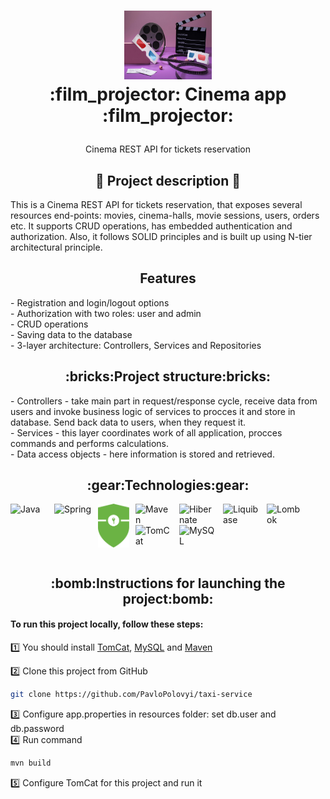 <h1>
<p align="center">
  <img src="./img/banner.jpg" alt="Logo" width="140" height="110">
  <br>:film_projector: Cinema app :film_projector:
</h1>
  <p align="center">
    Cinema REST API for tickets reservation
    <br />
    </p>
</p>

<h2 align="center">📣 Project description 📣</h2>
This is a Cinema REST API for tickets reservation, that exposes several resources end-points: movies, cinema-halls, movie sessions, 
users, orders etc. It supports CRUD operations, has embedded authentication and authorization. Also, it follows
SOLID principles and is built up using N-tier architectural principle.

<h2 align="center">Features</h2>
- Registration and login/logout options<br>
- Authorization with two roles: user and admin<br>
- CRUD operations<br>
- Saving data to the database<br>
- 3-layer architecture: Controllers, Services and Repositories<br>

<h2 align="center">:bricks:Project structure:bricks:</h2>
- Controllers - take main part in request/response cycle, receive data from users and invoke business logic of services 
to procces it and store in database. Send back data to users, when they request it.<br>
- Services - this layer coordinates work of all application, procces commands and performs calculations.<br>
- Data access objects - here information is stored and retrieved.

<h2 align="center">:gear:Technologies:gear:</h2>
<p>
<img align="left" width="60px" alt="Java" src="https://user-images.githubusercontent.com/25181517/117201156-9a724800-adec-11eb-9a9d-3cd0f67da4bc.png" style="padding-right:10px;"/>
<img align="left" width="60px" alt="Spring" src="https://user-images.githubusercontent.com/25181517/117201470-f6d56780-adec-11eb-8f7c-e70e376cfd07.png" style="padding-right:10px;"/>
  <img align="left" width="50px" alt="Spring-Security" src="./img/spring-security.svg" style="padding-right:10px;"/>

<img align="left" width="60px" alt="Maven" src="https://user-images.githubusercontent.com/25181517/117207242-07d5a700-adf4-11eb-975e-be04e62b984b.png" style="padding-right:10px;"/>
<img align="left" width="60px" alt="Hibernate" src="https://user-images.githubusercontent.com/25181517/117207493-49665200-adf4-11eb-808e-a9c0fcc2a0a0.png" style="padding-right:10px;"/>
<img align="left" width="60px" alt="Liquibase" src="https://user-images.githubusercontent.com/25181517/183891673-32824908-bc5d-44f8-8f72-f0415822404a.png" style="padding-right:10px;"/>
<img align="left" width="60px" alt="Lombok" src="https://user-images.githubusercontent.com/25181517/190229463-87fa862f-ccf0-48da-8023-940d287df610.png" style="padding-right:10px;"/>
<img align="left" width="60px" alt="TomCat" src="https://user-images.githubusercontent.com/25181517/183894676-137319b5-1364-4b6a-ba4f-e9fc94ddc4aa.png" style="padding-right:10px;"/>
<img align="left" width="60px" alt="MySQL" src="https://user-images.githubusercontent.com/25181517/183896128-ec99105a-ec1a-4d85-b08b-1aa1620b2046.png" style="padding-right:10px;"/>
</p><br><br><br><br><br>


<h2 align="center">:bomb:Instructions for launching the project:bomb:</h2>
<h4>To run this project locally, follow these steps:</h4>

1️⃣ You should install <a href="https://tomcat.apache.org/download-90.cgi">TomCat</a>, <a href="https://dev.mysql.com/downloads/installer/">MySQL</a>
and <a href="https://maven.apache.org/install.html">Maven</a>

2️⃣  Clone this project from GitHub
```bash
git clone https://github.com/PavloPolovyi/taxi-service
```
:three:  Configure app.properties in resources folder: set db.user and db.password <br>
:four:  Run command
```bash
mvn build
```
5️⃣  Configure TomCat for this project and run it
